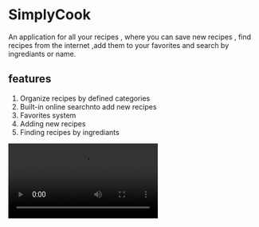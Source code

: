 # SimplyCook
An application for all your recipes , where you can save new recipes , find recipes from the internet ,add them to your favorites and search by ingrediants or name.

## features
1. Organize recipes by defined categories
2. Built-in online searchnto add new recipes
3. Favorites system
4. Adding new recipes
5. Finding recipes by ingrediants

![](simplyCookVideo.mp4)
